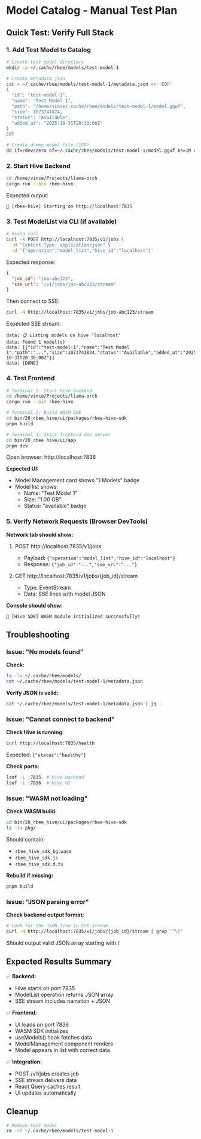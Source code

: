# Model Catalog - Manual Test Plan

## Quick Test: Verify Full Stack

### 1. Add Test Model to Catalog

```bash
# Create test model directory
mkdir -p ~/.cache/rbee/models/test-model-1

# Create metadata.json
cat > ~/.cache/rbee/models/test-model-1/metadata.json << 'EOF'
{
  "id": "test-model-1",
  "name": "Test Model 1",
  "path": "/home/vince/.cache/rbee/models/test-model-1/model.gguf",
  "size": 1073741824,
  "status": "Available",
  "added_at": "2025-10-31T20:30:00Z"
}
EOF

# Create dummy model file (1GB)
dd if=/dev/zero of=~/.cache/rbee/models/test-model-1/model.gguf bs=1M count=1024
```

### 2. Start Hive Backend

```bash
cd /home/vince/Projects/llama-orch
cargo run --bin rbee-hive
```

Expected output:
```
🐝 [rbee-hive] Starting on http://localhost:7835
```

### 3. Test ModelList via CLI (if available)

```bash
# Using curl
curl -X POST http://localhost:7835/v1/jobs \
  -H "Content-Type: application/json" \
  -d '{"operation":"model_list","hive_id":"localhost"}'
```

Expected response:
```json
{
  "job_id": "job-abc123",
  "sse_url": "/v1/jobs/job-abc123/stream"
}
```

Then connect to SSE:
```bash
curl -N http://localhost:7835/v1/jobs/job-abc123/stream
```

Expected SSE stream:
```
data: 📋 Listing models on hive 'localhost'
data: Found 1 model(s)
data: [{"id":"test-model-1","name":"Test Model 1","path":"...","size":1073741824,"status":"Available","added_at":"2025-10-31T20:30:00Z"}]
data: [DONE]
```

### 4. Test Frontend

```bash
# Terminal 1: Start Hive backend
cd /home/vince/Projects/llama-orch
cargo run --bin rbee-hive

# Terminal 2: Build WASM SDK
cd bin/20_rbee_hive/ui/packages/rbee-hive-sdk
pnpm build

# Terminal 3: Start frontend dev server
cd bin/20_rbee_hive/ui/app
pnpm dev
```

Open browser: http://localhost:7836

**Expected UI:**
- Model Management card shows "1 Models" badge
- Model list shows:
  - Name: "Test Model 1"
  - Size: "1.00 GB"
  - Status: "available" badge

### 5. Verify Network Requests (Browser DevTools)

**Network tab should show:**

1. POST http://localhost:7835/v1/jobs
   - Payload: `{"operation":"model_list","hive_id":"localhost"}`
   - Response: `{"job_id":"...","sse_url":"..."}`

2. GET http://localhost:7835/v1/jobs/{job_id}/stream
   - Type: EventStream
   - Data: SSE lines with model JSON

**Console should show:**
```
🎉 [Hive SDK] WASM module initialized successfully!
```

## Troubleshooting

### Issue: "No models found"

**Check:**
```bash
ls -la ~/.cache/rbee/models/
cat ~/.cache/rbee/models/test-model-1/metadata.json
```

**Verify JSON is valid:**
```bash
cat ~/.cache/rbee/models/test-model-1/metadata.json | jq .
```

### Issue: "Cannot connect to backend"

**Check Hive is running:**
```bash
curl http://localhost:7835/health
```

Expected: `{"status":"healthy"}`

**Check ports:**
```bash
lsof -i :7835  # Hive backend
lsof -i :7836  # Hive UI
```

### Issue: "WASM not loading"

**Check WASM build:**
```bash
cd bin/20_rbee_hive/ui/packages/rbee-hive-sdk
ls -la pkg/
```

Should contain:
- `rbee_hive_sdk_bg.wasm`
- `rbee_hive_sdk.js`
- `rbee_hive_sdk.d.ts`

**Rebuild if missing:**
```bash
pnpm build
```

### Issue: "JSON parsing error"

**Check backend output format:**
```bash
# Look for the JSON line in SSE stream
curl -N http://localhost:7835/v1/jobs/{job_id}/stream | grep '^\['
```

Should output valid JSON array starting with `[`

## Expected Results Summary

✅ **Backend:**
- Hive starts on port 7835
- ModelList operation returns JSON array
- SSE stream includes narration + JSON

✅ **Frontend:**
- UI loads on port 7836
- WASM SDK initializes
- useModels() hook fetches data
- ModelManagement component renders
- Model appears in list with correct data

✅ **Integration:**
- POST /v1/jobs creates job
- SSE stream delivers data
- React Query caches result
- UI updates automatically

## Cleanup

```bash
# Remove test model
rm -rf ~/.cache/rbee/models/test-model-1
```
